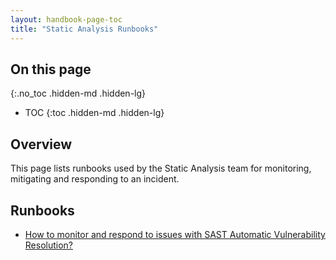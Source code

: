 ```yaml
---
layout: handbook-page-toc
title: "Static Analysis Runbooks"
---
```


## On this page
{:.no_toc .hidden-md .hidden-lg}

- TOC
{:toc .hidden-md .hidden-lg}

## Overview

This page lists runbooks used by the Static Analysis team for monitoring, mitigating and responding to an incident.

## Runbooks

* [How to monitor and respond to issues with SAST Automatic Vulnerability Resolution?](./runbooks/how-to-monitor-and-respond-to-issues-with-sast-automatic-vulnerability-resolution/)
